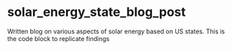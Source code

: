 # solar_energy_state_blog_post
Written blog on various aspects of solar energy based on US states. This is the code block to replicate findings

